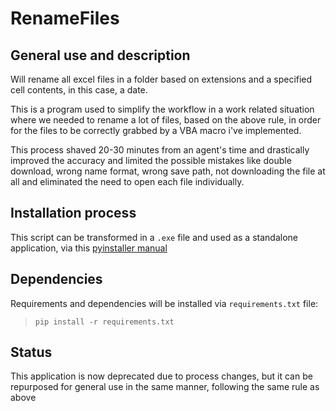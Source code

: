 # RenameFiles

## General use and description

Will rename all excel files in a folder based on extensions and a specified cell contents, in this case, a date.

This is a program used to simplify the workflow in a work related situation where we needed to rename a lot of files, based on the above rule, in order for the files to be correctly grabbed by a VBA macro i've implemented.

This process shaved 20-30 minutes from an agent's time and drastically improved the accuracy and limited the possible mistakes like double download, wrong name format, wrong save path, not downloading the file at all and eliminated the need to open each file individually.

## Installation process

This script can be transformed in a ```.exe``` file and used as a standalone application, via this [pyinstaller manual](https://pyinstaller.org/en/stable/)

## Dependencies

Requirements and dependencies will be installed via ```requirements.txt``` file: <br>
> ```pip install -r requirements.txt```

## Status

This application is now deprecated due to process changes, but it can be repurposed for general use in the same manner, following the same rule as above